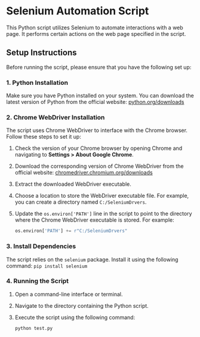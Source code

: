# Selenium Automation Script

This Python script utilizes Selenium to automate interactions with a web page. It performs certain actions on the web page specified in the script.

## Setup Instructions

Before running the script, please ensure that you have the following set up:

### 1. Python Installation

Make sure you have Python installed on your system. You can download the latest version of Python from the official website: [python.org/downloads](https://www.python.org/downloads/)

### 2. Chrome WebDriver Installation

The script uses Chrome WebDriver to interface with the Chrome browser. Follow these steps to set it up:

1. Check the version of your Chrome browser by opening Chrome and navigating to **Settings > About Google Chrome**.
2. Download the corresponding version of Chrome WebDriver from the official website: [chromedriver.chromium.org/downloads](https://sites.google.com/a/chromium.org/chromedriver/downloads)
3. Extract the downloaded WebDriver executable.
4. Choose a location to store the WebDriver executable file. For example, you can create a directory named `C:/SeleniumDrvers`.
5. Update the `os.environ['PATH']` line in the script to point to the directory where the Chrome WebDriver executable is stored. For example:

   ```python
   os.environ['PATH'] += r"C:/SeleniumDrvers"

### 3. Install Dependencies

The script relies on the `selenium` package. Install it using the following command: `pip install selenium`

      
### 4. Running the Script
1. Open a command-line interface or terminal.
2. Navigate to the directory containing the Python script.
3. Execute the script using the following command:

   ```bash
   python test.py
